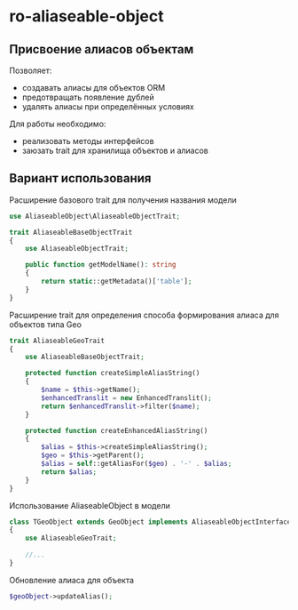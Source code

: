 # ro-aliaseable-object

## Присвоение алиасов объектам

Позволяет:
- создавать алиасы для объектов ORM
- предотвращать появление дублей
- удалять алиасы при определённых условиях

Для работы необходимо:
- реализовать методы интерфейсов
- заюзать trait для хранилища объектов и алиасов

## Вариант использования

Расширение базового trait для получения названия модели
```php
use AliaseableObject\AliaseableObjectTrait;

trait AliaseableBaseObjectTrait
{
    use AliaseableObjectTrait;

    public function getModelName(): string
    {
        return static::getMetadata()['table'];
    }
}
```

Расширение trait для определения способа формирования алиаса для объектов типа Geo
```php
trait AliaseableGeoTrait
{
    use AliaseableBaseObjectTrait;

    protected function createSimpleAliasString()
    {
        $name = $this->getName();
        $enhancedTranslit = new EnhancedTranslit();
        return $enhancedTranslit->filter($name);
    }

    protected function createEnhancedAliasString()
    {
        $alias = $this->createSimpleAliasString();
        $geo = $this->getParent();
        $alias = self::getAliasFor($geo) . '-' . $alias;
        return $alias;
    }
}
```

Использование AliaseableObject в модели
```php
class TGeoObject extends GeoObject implements AliaseableObjectInterface
{
    use AliaseableGeoTrait;
    
    //...
}    
```

Обновление алиаса для объекта
```php
$geoObject->updateAlias();
```
